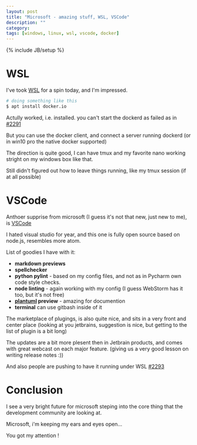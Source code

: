```yaml
---
layout: post
title: "Microsoft - amazing stuff, WSL, VSCode"
description: ""
category:
tags: [windows, linux, wsl, vscode, docker]
---
```

{% include JB/setup %}

# WSL

I've took [WSL](https://en.wikipedia.org/wiki/Windows_Subsystem_for_Linux) for a spin today, and I'm impressed.

``` bash
# doing something like this
$ apt install docker.io
```

Actully worked, i.e. installed. you can't start the dockerd as failed as in [#2291](https://github.com/Microsoft/WSL/issues/2291)

But you can use the docker client, and connect a server running dockerd (or in win10 pro the native docker supported)

The direction is quite good, I can have tmux and my favorite nano working stright on my windows box like that.

Still didn't figured out how to leave things running, like my tmux session (if at all possible)

# VSCode

Anthoer supprise from microsoft (I guess it's not that new, just new to me), is [VSCode](https://code.visualstudio.com/)

I hated visual studio for year, and this one is fully open source based on node.js, resembles more atom.

List of goodies I have with it:

* **markdown previews**
* **spellchecker**
* **python pylint** - based on my config files, and not as in Pycharm own code style checks.
* **node linting** - again working with my config (I guess WebStorm has it too, but it's not free)
* **[plantuml](http://plantuml.com/) preview** - amazing for documention
* **terminal** can use gitbash inside of it

The marketplace of plugings, is also quite nice, and sits in a very front and center place (looking at you jetbrains, suggestion is nice, but getting to the list of plugin is a bit long)

The updates are a bit more plesent then in Jetbrain products, and comes with great webcast on each major feature. (giving us a very good lesson on writing release notes :))

And also people are pushing to have it running under WSL [#2293](https://github.com/Microsoft/WSL/issues/2293)

# Conclusion

I see a very bright future for microsoft steping into the core thing that the development community are looking at.

Microsoft, i'm keeping my ears and eyes open... 

You got my attention !
